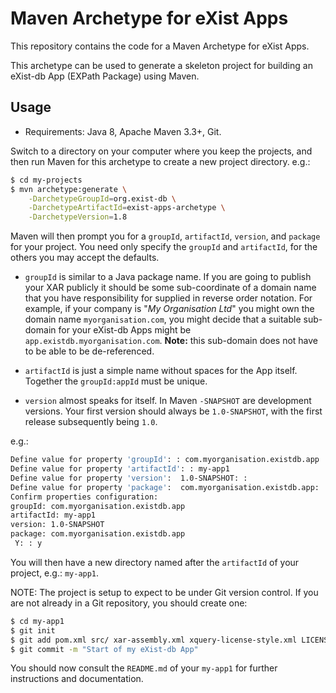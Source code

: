 # Maven Archetype for eXist Apps

This repository contains the code for a Maven Archetype for eXist Apps.

This archetype can be used to generate a skeleton project for building an eXist-db App (EXPath Package) using Maven.

## Usage

* Requirements: Java 8, Apache Maven 3.3+, Git.

Switch to a directory on your computer where you keep the projects, and then run Maven for this archetype to create a new project directory. e.g.:

```bash
$ cd my-projects
$ mvn archetype:generate \
    -DarchetypeGroupId=org.exist-db \
    -DarchetypeArtifactId=exist-apps-archetype \
    -DarchetypeVersion=1.8
```

Maven will then prompt you for a `groupId`, `artifactId`, `version`, and `package` for your project. You need only specify the `groupId` and `artifactId`, for the others you may accept the defaults.

* `groupId` is similar to a Java package name. If you are going to publish your XAR publicly it should be some sub-coordinate of a domain name that you have responsibility for supplied in reverse order notation. For example, if your company is "*My Organisation Ltd*" you might own the domain name `myorganisation.com`, you might decide that a suitable sub-domain for your eXist-db Apps might be `app.existdb.myorganisation.com`. **Note:** this sub-domain does not have to be able to be de-referenced.

* `artifactId` is just a simple name without spaces for the App itself. Together the `groupId:appId` must be unique.

* `version` almost speaks for itself. In Maven `-SNAPSHOT` are development versions. Your first version should always be `1.0-SNAPSHOT`, with the first release subsequently being `1.0`.  


e.g.:

```bash
Define value for property 'groupId': : com.myorganisation.existdb.app
Define value for property 'artifactId': : my-app1
Define value for property 'version':  1.0-SNAPSHOT: : 
Define value for property 'package':  com.myorganisation.existdb.app: : 
Confirm properties configuration:
groupId: com.myorganisation.existdb.app
artifactId: my-app1
version: 1.0-SNAPSHOT
package: com.myorganisation.existdb.app
 Y: : y
```

You will then have a new directory named after the `artifactId` of your project, e.g.: `my-app1`.

NOTE: The project is setup to expect to be under Git version control. If you are not already in a Git repository, you should create one:

```bash
$ cd my-app1
$ git init
$ git add pom.xml src/ xar-assembly.xml xquery-license-style.xml LICENSE README.md
$ git commit -m "Start of my eXist-db App"
```

You should now consult the `README.md` of your `my-app1` for further instructions and documentation.
